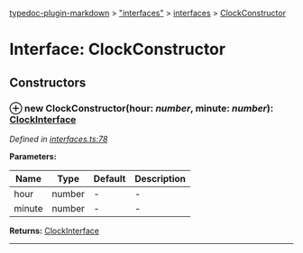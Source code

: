 [typedoc-plugin-markdown](../index.md) > ["interfaces"](../modules/_interfaces_.md) > [interfaces](../modules/_interfaces_.interfaces.md) > [ClockConstructor](../interfaces/_interfaces_.interfaces.clockconstructor.md)



# Interface: ClockConstructor


## Constructors
<a id="constructor"></a>


### ⊕ **new ClockConstructor**(hour: *number*, minute: *number*): [ClockInterface](_interfaces_.interfaces.clockinterface.md)


*Defined in [interfaces.ts:78](https://github.com/tgreyuk/typedoc-plugin-markdown/blob/master/tests/src/interfaces.ts#L78)*

**Parameters:**

| Name  | Type                | Default | Description  |
| ------ | ------------------- | ------------ | ------------ |
| hour  | number | - | - |
| minute  | number | - | - |





**Returns:** [ClockInterface](_interfaces_.interfaces.clockinterface.md)

---




